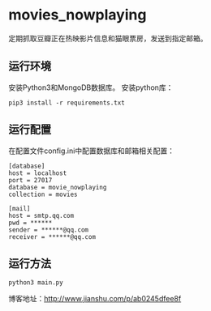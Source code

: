 # movies_nowplaying
定期抓取豆瓣正在热映影片信息和猫眼票房，发送到指定邮箱。

## 运行环境
安装Python3和MongoDB数据库。
安装python库：
```
pip3 install -r requirements.txt
```

## 运行配置
在配置文件config.ini中配置数据库和邮箱相关配置：
```
[database]
host = localhost
port = 27017
database = movie_nowplaying
collection = movies

[mail]
host = smtp.qq.com
pwd = ******
sender = ******@qq.com
receiver = ******@qq.com
```

## 运行方法
```
python3 main.py
```

博客地址：http://www.jianshu.com/p/ab0245dfee8f
